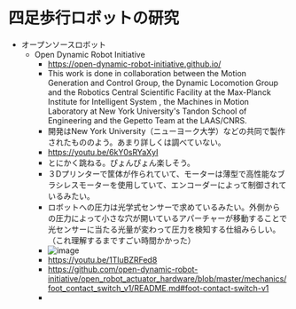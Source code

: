 # 四足歩行ロボットの研究
- オープンソースロボット
  - Open Dynamic Robot Initiative
    - https://open-dynamic-robot-initiative.github.io/
    - This work is done in collaboration between the Motion Generation and Control Group, the Dynamic Locomotion Group and the Robotics Central Scientific Facility at the Max-Planck Institute for Intelligent System , the Machines in Motion Laboratory at New York University's Tandon School of Engineering and the Gepetto Team at the LAAS/CNRS.
    - 開発はNew York University（ニューヨーク大学）などの共同で製作されたもののよう。あまり詳しくは調べていない。
    - https://youtu.be/6kY0sRYaXyI
    - とにかく跳ねる。ぴょんぴょん楽しそう。
    - ３Dプリンターで筐体が作られていて、モーターは薄型で高性能なブラシレスモーターを使用していて、エンコーダーによって制御されているみたい。
    - ロボットへの圧力は光学式センサーで求めているみたい。外側からの圧力によって小さな穴が開いているアパーチャーが移動することで光センサーに当たる光量が変わって圧力を検知する仕組みらしい。（これ理解するまですごい時間かかった）
    - ![image](https://user-images.githubusercontent.com/66196142/127496487-94626cc3-7b00-4cf9-9fbd-d0395053873c.png)
    - https://youtu.be/1TluBZRFed8
    - https://github.com/open-dynamic-robot-initiative/open_robot_actuator_hardware/blob/master/mechanics/foot_contact_switch_v1/README.md#foot-contact-switch-v1
    - 
